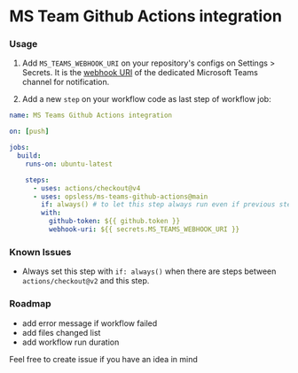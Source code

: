 # MS Team Github Actions integration

### Usage

1. Add `MS_TEAMS_WEBHOOK_URI` on your repository's configs on Settings >
   Secrets. It is the
   [webhook URI](https://docs.microsoft.com/en-us/microsoftteams/platform/webhooks-and-connectors/how-to/add-incoming-webhook)
   of the dedicated Microsoft Teams channel for notification.

2) Add a new `step` on your workflow code as last step of workflow job:

```yaml
name: MS Teams Github Actions integration

on: [push]

jobs:
  build:
    runs-on: ubuntu-latest

    steps:
      - uses: actions/checkout@v4
      - uses: opsless/ms-teams-github-actions@main
        if: always() # to let this step always run even if previous step failed
        with:
          github-token: ${{ github.token }}
          webhook-uri: ${{ secrets.MS_TEAMS_WEBHOOK_URI }}
```

### Known Issues

- Always set this step with `if: always()` when there are steps between
  `actions/checkout@v2` and this step.

### Roadmap

- add error message if workflow failed
- add files changed list
- add workflow run duration

Feel free to create issue if you have an idea in mind
